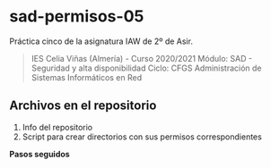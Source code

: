 # sad-permisos-05
Práctica cinco de la asignatura IAW de 2º de Asir.

> IES Celia Viñas (Almería) - Curso 2020/2021
Módulo: SAD - Seguridad y alta disponibilidad
Ciclo: CFGS Administración de Sistemas Informáticos en Red

**Archivos en el repositorio**
------------
1. Info del repositorio
2. Script para crear directorios con sus permisos correspondientes

**Pasos seguidos**
